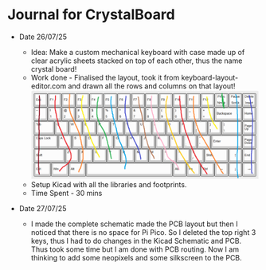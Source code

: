 # Journal for CrystalBoard


- Date 26/07/25
    - Idea: Make a custom mechanical keyboard with case made up of clear acrylic sheets stacked on top of each other, thus the name crystal board!
    - Work done - Finalised the layout, took it from keyboard-layout-editor.com and drawn all the rows and columns on that layout!
    ![alt text](<keyboard layout.png>)
    - Setup Kicad with all the libraries and footprints.
    - Time Spent - 30 mins
    
- Date 27/07/25
    - I made the complete schematic made the PCB layout but then I noticed that there is no space for Pi Pico. So I deleted the top right 3 keys, thus I had to do changes in the Kicad Schematic and PCB. Thus took some time but I am done with PCB routing. Now I am thinking to add some neopixels and some silkscreen to the PCB.  